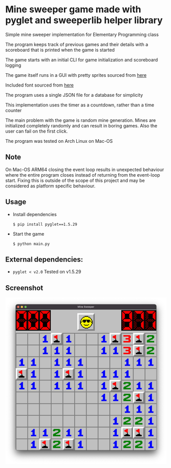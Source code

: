 # Mine sweeper game made with pyglet and sweeperlib helper library
Simple mine sweeper implementation for Elementary Programming class

The program keeps track of previous games and their details with a scoreboard that is printed when the game is started

The game starts with an initial CLI for game initialization and scoreboard logging

The game itself runs in a GUI with pretty sprites sourced from [here](https://www.spriters-resource.com/pc_computer/minesweeper/sheet/19849/)

Included font sourced from [here](https://www.nerdfonts.com/font-downloads)

The program uses a single JSON file for a database for simplicity

This implementation uses the timer as a countdown, rather than a time counter

The main problem with the game is random mine generation.
Mines are initialized completely randomly and can result in
boring games. Also the user can fail on the first click.

The program was tested on Arch Linux on Mac-OS

## Note
On Mac-OS ARM64 closing the event loop results in unexpected behaviour where
the entire program closes instead of returning from the event-loop start.
Fixing this is outside of the scope of this project and may be considered as
platform specific behaviour.

## Usage
- Install dependencies 
    ```
    $ pip install pyglet==1.5.29
    ```
- Start the game
    ```
    $ python main.py
    ```

## External dependencies:
- `pyglet < v2.0`
  Tested on v1.5.29

## Screenshot
![Screenshot](https://raw.githubusercontent.com/aleparuokakauppa/sweeper/master/resources/images/mine_sweeper_screenshot.jpg?raw=true)
